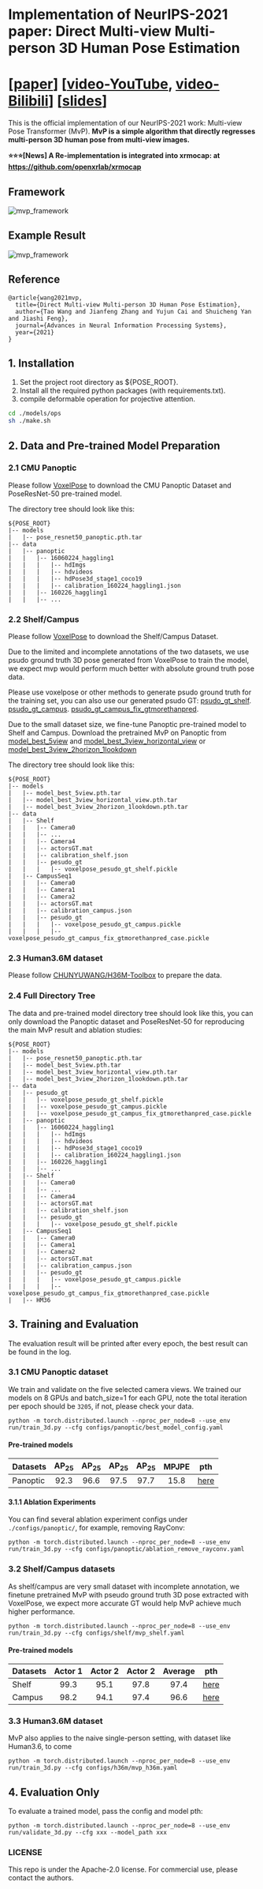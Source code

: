 # Implementation of NeurIPS-2021 paper: Direct Multi-view Multi-person 3D Human Pose Estimation 
# [[paper](https://arxiv.org/pdf/2111.04076.pdf)] [[video-YouTube](https://www.youtube.com/watch?v=dBT4SO2ve0c), [video-Bilibili](https://www.bilibili.com/video/BV1sL4y1v7wy/)] [[slides](https://drive.google.com/file/d/1NJeAYTbbV3ohXaYcUM7up-qITp37pvf6/view)]

This is the official implementation of our NeurIPS-2021 work: Multi-view Pose Transformer (MvP). **MvP is a simple algorithm that directly regresses multi-person 3D human pose from multi-view images.**

**:star::star::star:[News] A Re-implementation is integrated into **xrmocap**: at https://github.com/openxrlab/xrmocap**

## Framework
![mvp_framework](https://github.com/sail-sg/mvp/blob/main/figures/mvp_framework.png)
## Example Result
![mvp_framework](https://github.com/sail-sg/mvp/blob/main/figures/example_qualitative_result.png)

## Reference
```
@article{wang2021mvp,
  title={Direct Multi-view Multi-person 3D Human Pose Estimation},
  author={Tao Wang and Jianfeng Zhang and Yujun Cai and Shuicheng Yan and Jiashi Feng},
  journal={Advances in Neural Information Processing Systems},
  year={2021}
}
```

## 1. Installation
1. Set the project root directory as ${POSE_ROOT}.
2. Install all the required python packages (with requirements.txt).
3. compile deformable operation for projective attention.
```bash
cd ./models/ops
sh ./make.sh
```

## 2. Data and Pre-trained Model Preparation

### 2.1 CMU Panoptic
Please follow [VoxelPose](https://github.com/microsoft/voxelpose-pytorch) to download 
the CMU Panoptic Dataset and PoseResNet-50 pre-trained model.

The directory tree should look like this:
```
${POSE_ROOT}
|-- models
|   |-- pose_resnet50_panoptic.pth.tar
|-- data
|   |-- panoptic
|   |   |-- 16060224_haggling1
|   |   |   |-- hdImgs
|   |   |   |-- hdvideos
|   |   |   |-- hdPose3d_stage1_coco19
|   |   |   |-- calibration_160224_haggling1.json
|   |   |-- 160226_haggling1
|   |   |-- ...
```

### 2.2 Shelf/Campus
Please follow [VoxelPose](https://github.com/microsoft/voxelpose-pytorch) to download 
the Shelf/Campus Dataset. 

Due to the limited and incomplete annotations of the two datasets, we use psudo 
ground truth 3D pose generated from VoxelPose to train the model, we expect mvp would 
perform much better with absolute ground truth pose data. 

Please use voxelpose or other methods to generate psudo ground truth for the training set,
you can also use our generated psudo GT: 
[psudo_gt_shelf](https://drive.google.com/file/d/1eVauegbdLuPHK7KsS3SqkCSsFWvgSeBY/view?usp=sharing). 
[psudo_gt_campus](https://drive.google.com/file/d/1RA3V5RpRiZ3EnA4_HYAUY6Ut7mIW7PMS/view?usp=sharing). 
[psudo_gt_campus_fix_gtmorethanpred](https://drive.google.com/file/d/1doHxMvmInq0aCdN6zqLl59QRJOTWY0zw/view?usp=sharing). 


Due to the small dataset size, we fine-tune Panoptic pre-trained model to Shelf and Campus.
Download the pretrained MvP on Panoptic from 
[model_best_5view](https://drive.google.com/file/d/1kW2KJPvA6t4oOhcLtK_XE63jMGurF1Vb/view?usp=sharing) and 
[model_best_3view_horizontal_view](https://drive.google.com/file/d/1SBEzjWvyObpk1KFgT85JZ9RVSxFySOJN/view?usp=sharing) or 
[model_best_3view_2horizon_1lookdown](https://drive.google.com/file/d/1lrnm6WrshSVqv5HbzLKS7q19Begui6gA/view?usp=sharing)

The directory tree should look like this:
```
${POSE_ROOT}
|-- models
|   |-- model_best_5view.pth.tar
|   |-- model_best_3view_horizontal_view.pth.tar
|   |-- model_best_3view_2horizon_1lookdown.pth.tar
|-- data
|   |-- Shelf
|   |   |-- Camera0
|   |   |-- ...
|   |   |-- Camera4
|   |   |-- actorsGT.mat
|   |   |-- calibration_shelf.json
|   |   |-- pesudo_gt
|   |   |   |-- voxelpose_pesudo_gt_shelf.pickle
|   |-- CampusSeq1
|   |   |-- Camera0
|   |   |-- Camera1
|   |   |-- Camera2
|   |   |-- actorsGT.mat
|   |   |-- calibration_campus.json
|   |   |-- pesudo_gt
|   |   |   |-- voxelpose_pesudo_gt_campus.pickle
|   |   |   |-- voxelpose_pesudo_gt_campus_fix_gtmorethanpred_case.pickle
```

### 2.3 Human3.6M dataset
Please follow [CHUNYUWANG/H36M-Toolbox](https://github.com/CHUNYUWANG/H36M-Toolbox) to prepare the data.


### 2.4 Full Directory Tree

The data and pre-trained model directory tree should look like this, you can only download
the Panoptic dataset and PoseResNet-50 for reproducing the main MvP result and ablation studies:

```
${POSE_ROOT}
|-- models
|   |-- pose_resnet50_panoptic.pth.tar
|   |-- model_best_5view.pth.tar
|   |-- model_best_3view_horizontal_view.pth.tar
|   |-- model_best_3view_2horizon_1lookdown.pth.tar
|-- data
|   |-- pesudo_gt
|   |   |-- voxelpose_pesudo_gt_shelf.pickle
|   |   |-- voxelpose_pesudo_gt_campus.pickle
|   |   |-- voxelpose_pesudo_gt_campus_fix_gtmorethanpred_case.pickle
|   |-- panoptic
|   |   |-- 16060224_haggling1
|   |   |   |-- hdImgs
|   |   |   |-- hdvideos
|   |   |   |-- hdPose3d_stage1_coco19
|   |   |   |-- calibration_160224_haggling1.json
|   |   |-- 160226_haggling1
|   |   |-- ...
|   |-- Shelf
|   |   |-- Camera0
|   |   |-- ...
|   |   |-- Camera4
|   |   |-- actorsGT.mat
|   |   |-- calibration_shelf.json
|   |   |-- pesudo_gt
|   |   |   |-- voxelpose_pesudo_gt_shelf.pickle
|   |-- CampusSeq1
|   |   |-- Camera0
|   |   |-- Camera1
|   |   |-- Camera2
|   |   |-- actorsGT.mat
|   |   |-- calibration_campus.json
|   |   |-- pesudo_gt
|   |   |   |-- voxelpose_pesudo_gt_campus.pickle
|   |   |   |-- voxelpose_pesudo_gt_campus_fix_gtmorethanpred_case.pickle
|   |-- HM36
```



## 3. Training and Evaluation
The evaluation result will be printed after every epoch, the best result can be found in the log.

### 3.1 CMU Panoptic dataset

We train and validate on the five selected camera views. We trained our models on 8 GPUs and batch_size=1 for each GPU, note the total iteration per epoch should be `3205`, if not, please check your data.
```
python -m torch.distributed.launch --nproc_per_node=8 --use_env run/train_3d.py --cfg configs/panoptic/best_model_config.yaml
```

#### Pre-trained models

| Datasets    |  AP<sub>25</sub> |  AP<sub>25</sub> |  AP<sub>25</sub> | AP<sub>25</sub> | MPJPE | pth | 
| :---        |   :---:    |  :---: |  :---:  |  :---:  | :---:  | :---:  |
| Panoptic    |    92.3    |  96.6  |  97.5   | 97.7    | 15.8   | [here](https://drive.google.com/file/d/1kW2KJPvA6t4oOhcLtK_XE63jMGurF1Vb/view?usp=sharing) |


#### 3.1.1 Ablation Experiments

You can find several ablation experiment configs under `./configs/panoptic/`, for example, removing RayConv:

```
python -m torch.distributed.launch --nproc_per_node=8 --use_env run/train_3d.py --cfg configs/panoptic/ablation_remove_rayconv.yaml
```

### 3.2 Shelf/Campus datasets

As shelf/campus are very small dataset with incomplete annotation, we finetune pretrained MvP with pseudo ground truth 3D pose extracted with VoxelPose, we expect more accurate GT would help MvP achieve much higher performance.

```
python -m torch.distributed.launch --nproc_per_node=8 --use_env run/train_3d.py --cfg configs/shelf/mvp_shelf.yaml
```

#### Pre-trained models
| Datasets    |  Actor 1 |  Actor 2 |  Actor 2 | Average | pth | 
| :---        |   :---:  |  :---:   |  :---:   |  :---:  |:---:|
| Shelf       |   99.3   |  95.1    |  97.8    | 97.4 | [here](https://drive.google.com/file/d/1WjM9B4BqRPIkoh-x250kmDIPhqw8GDZ_/view?usp=sharing) |
| Campus      |   98.2   |  94.1    |  97.4    | 96.6 | [here](https://github.com/sail-sg/volo/releases/download/volo_1/d1_384_85.2.pth.tar) |


### 3.3 Human3.6M dataset
MvP also applies to the naive single-person setting, with dataset like Human3.6, to come
```
python -m torch.distributed.launch --nproc_per_node=8 --use_env run/train_3d.py --cfg configs/h36m/mvp_h36m.yaml
```

## 4. Evaluation Only

To evaluate a trained model, pass the config and model pth:

```
python -m torch.distributed.launch --nproc_per_node=8 --use_env run/validate_3d.py --cfg xxx --model_path xxx
```


### LICENSE
This repo is under the Apache-2.0 license. For commercial use, please contact the authors.

